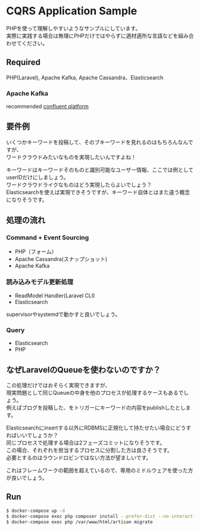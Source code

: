 # CQRS Application Sample

PHPを使って理解しやすいようなサンプルにしています。  
実際に実践する場合は無理にPHPだけではやらずに適材適所な言語などを組み合わせてください。

## Required 

PHP(Laravel), Apache Kafka, Apache Cassandra、Elasticsearch

### Apache Kafka

recommended [confluent platform](https://www.confluent.jp/)

## 要件例

いくつかキーワードを投稿して、そのブキーワードを見れるのはもちろんなんですが、  
ワードクラウドみたいなものを実現したいんですよね！  

キーワードはキーワードそのものと識別可能なユーザー情報、ここでは例としてuserIDだけにしましょう。  
ワードクラウドライクなものはどう実現したらよいでしょう？  
Elasticsearchを使えば実現できそうですが、キーワード自体とはまた違う概念になりそうです。  

## 処理の流れ

### Command + Event Sourcing

 - PHP（フォーム） 
 - Apache Cassandra(スナップショット)
 - Apache Kafka
 
### 読み込みモデル更新処理

 - ReadModel Handler(Laravel CLI)
 - Elasticsearch

supervisorやsystemdで動かすと良いでしょう。

### Query

 - Elasticsearch
 - PHP

## なぜLaravelのQueueを使わないのですか？

この処理だけではおそらく実現できますが、  
現実問題として同じQueueの中身を他のプロセスが処理するケースもあるでしょう。  
例えばブログを投稿した、をトリガーにキーワードの内容をpublishしたとします。

Elasticsearchにinsertする以外にRDBMSに正規化して持たせたい場合にどうすればいいでしょうか？  
同じプロセスで処理する場合は2フェーズコミットになりそうです。  
この場合、それぞれを担当するプロセスに分割した方は良さそうです。  
必要とするのはラウンドロビンではない方法が望ましいです。  

これはフレームワークの範囲を超えているので、専用のミドルウェアを使った方が良いでしょう。

## Run

```bash
$ docker-compose up -d
$ docker-compose exec php composer install --prefer-dist --no-interaction && composer app-setup
$ docker-compose exec php /var/www/html/artisan migrate
```

